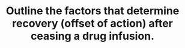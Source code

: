 ---
title: "Outline the factors that determine recovery (offset of action) after ceasing a drug infusion."
entityType: SAQ
exam: PEX
college: ANZCA
year: 1999
sitting: B
question: 16
passRate: 55
EC_expectedDomains:
- "An ideal answer would have considered the offset of infusion effects in terms of both pharmacokinetics and pharmacodynamics. Kinetic parameters of importance include re-distribution and clearance. Pharmacodynamic effects would have led to a consideration of the interactions with other drugs."
EC_extraCredit:
- "Good answers used several examples, the commonest used being propofol, remifentanil and non-depolarizing muscle relaxants."
EC_errorsCommon:
- "As always, it was disappointing to see that several candidates had failed to plan the examination, and had left little or no time to answer the final question."
- "Answers (and there were many) which concentrated purely on the issue of context-sensitive half time and remifentanil attested more to successful marketing by drug companies, rather than a clear understanding by candidates of the issues raised by this question."
resources:
---